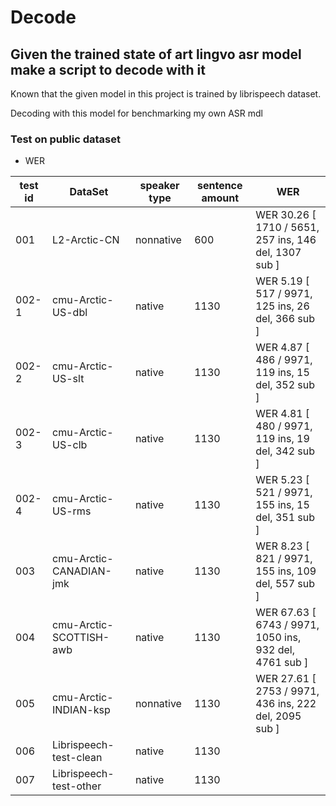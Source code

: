 # Decode

## Given the trained state of art lingvo asr model make a script to decode with it
Known that the given model in this project is trained by librispeech dataset. 

Decoding with this model for benchmarking my own ASR mdl

### Test on public dataset

* WER

| test id | DataSet | speaker type | sentence amount | WER |  
| --- | --- | --- | --- | --- |
| 001 | L2-Arctic-CN | nonnative | 600 | WER 30.26 [ 1710 / 5651, 257 ins, 146 del, 1307 sub ] |
| 002-1 | cmu-Arctic-US-dbl | native | 1130 | WER 5.19 [ 517 / 9971, 125 ins, 26 del, 366 sub ] |
| 002-2 | cmu-Arctic-US-slt | native | 1130 | WER 4.87 [ 486 / 9971, 119 ins, 15 del, 352 sub ] |
| 002-3 | cmu-Arctic-US-clb | native | 1130 | WER 4.81 [ 480 / 9971, 119 ins, 19 del, 342 sub ] |
| 002-4 | cmu-Arctic-US-rms | native | 1130 | WER 5.23 [ 521 / 9971, 155 ins, 15 del, 351 sub ] |
| 003 | cmu-Arctic-CANADIAN-jmk | native | 1130 | WER 8.23 [ 821 / 9971, 155 ins, 109 del, 557 sub ] |
| 004 | cmu-Arctic-SCOTTISH-awb | native | 1130 | WER 67.63 [ 6743 / 9971, 1050 ins, 932 del, 4761 sub ] |
| 005 | cmu-Arctic-INDIAN-ksp | nonnative | 1130 | WER 27.61 [ 2753 / 9971, 436 ins, 222 del, 2095 sub ] |
| 006 | Librispeech-test-clean | native | 1130 |  |
| 007 | Librispeech-test-other | native | 1130 |  |
